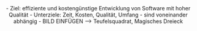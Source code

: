 <center> - Ziel: effiziente und kostengünstige Entwicklung von Software mit hoher Qualität
- Unterziele: Zeit, Kosten, Qualität, Umfang
- sind voneinander abhängig
- BILD EINFÜGEN --> Teufelsquadrat, Magisches Dreieck </center>